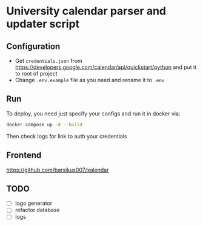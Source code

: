 # University calendar parser and updater script
## Configuration
- Get `credentials.json` from https://developers.google.com/calendar/api/quickstart/python and put it to root of project
- Change `.env.example` file as you need and rename it to `.env`
## Run
To deploy, you need just specify your configs and run it in docker via:
```bash
docker compose up -d --build
```
Then check logs for link to auth your credentials
## Frontend
https://github.com/barsikus007/xalendar
## TODO
- [ ] logo generator
- [ ] refactor database
- [ ] logs
